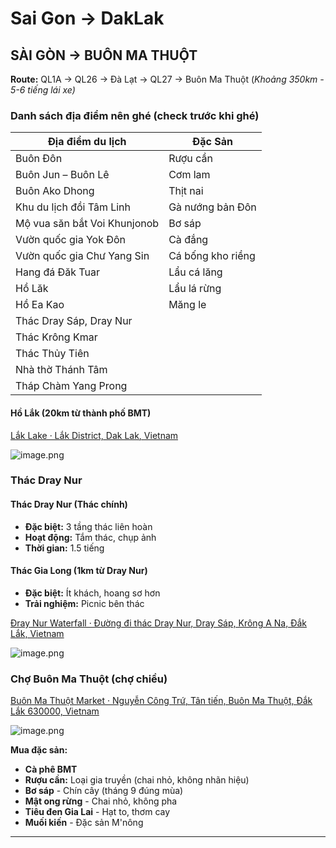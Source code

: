 # Sai Gon → DakLak

## SÀI GÒN → BUÔN MA THUỘT

**Route:** QL1A → QL26 → Đà Lạt → QL27 → Buôn Ma Thuột (*Khoảng 350km - 5-6 tiếng lái xe)*

### Danh sách địa điểm nên ghé (check trước khi ghé)

| **Địa điểm du lịch**         | **Đặc Sản**       |
| ---------------------------- | ----------------- |
| Buôn Đôn                     | Rượu cần          |
| Buôn Jun – Buôn Lê           | Cơm lam           |
| Buôn Ako Dhong               | Thịt nai          |
| Khu du lịch đồi Tâm Linh     | Gà nướng bản Đôn  |
| Mộ vua săn bắt Voi Khunjonob | Bơ sáp            |
| Vườn quốc gia Yok Đôn        | Cà đắng           |
| Vườn quốc gia Chư Yang Sin   | Cá bống kho riềng |
| Hang đá Đăk Tuar             | Lẩu cá lăng       |
| Hồ Lăk                       | Lẩu lá rừng       |
| Hồ Ea Kao                    | Măng le           |
| Thác Dray Sáp, Dray Nur      |                   |
| Thác Krông Kmar              |                   |
| Thác Thủy Tiên               |                   |
| Nhà thờ Thánh Tâm            |                   |
| Tháp Chàm Yang Prong         |                   |

#### Hồ Lắk (20km từ thành phố BMT)

[Lắk Lake · Lắk District, Dak Lak, Vietnam](https://maps.app.goo.gl/N5QbjzZb2GjCLRA28)

![image.png](https://res.craft.do/user/full/369dac8a-f272-4d41-6671-017013378be3/doc/88289e29-17ba-4e38-9823-5bf702a56616/eabac617-0f6c-457b-8bb3-b229454b8c8c)

### Thác Dray Nur

#### Thác Dray Nur (Thác chính)

- **Đặc biệt:** 3 tầng thác liên hoàn
- **Hoạt động:** Tắm thác, chụp ảnh
- **Thời gian:** 1.5 tiếng

#### Thác Gia Long (1km từ Dray Nur)

- **Đặc biệt:** Ít khách, hoang sơ hơn
- **Trải nghiệm:** Picnic bên thác

[Đray Nur Waterfall · Đường đi thác Dray Nur, Dray Sáp, Krông A Na, Đắk Lắk, Vietnam](https://maps.app.goo.gl/5rA68QSzCxRE9qDG8)

![image.png](https://res.craft.do/user/full/369dac8a-f272-4d41-6671-017013378be3/doc/88289e29-17ba-4e38-9823-5bf702a56616/3f36a3a3-8b6b-4af6-9e5f-2468585be95a)

### Chợ Buôn Ma Thuột (chợ chiều)

[Buôn Ma Thuột Market · Nguyễn Công Trứ, Tân tiến, Buôn Ma Thuột, Đắk Lắk 630000, Vietnam](https://maps.app.goo.gl/aXiZJpsajzaqfFyQ9)

![image.png](https://res.craft.do/user/full/369dac8a-f272-4d41-6671-017013378be3/doc/88289e29-17ba-4e38-9823-5bf702a56616/aec060dd-c618-4915-adb1-213d763e7a01)

**Mua đặc sản:**

- **Cà phê BMT**
- **Rượu cần:** Loại gia truyền (chai nhỏ, không nhãn hiệu)
- **Bơ sáp** - Chín cây (tháng 9 đúng mùa)
- **Mật ong rừng** - Chai nhỏ, không pha
- **Tiêu đen Gia Lai** - Hạt to, thơm cay
- **Muối kiến** - Đặc sản M'nông

---

